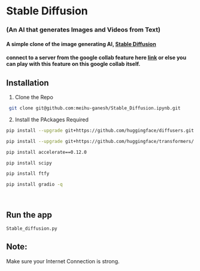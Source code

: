 # Stable Diffusion
### (An AI that generates Images and Videos from Text)
#### A simple clone of the image generating AI, [Stable Diffusion](https://stablediffusionweb.com/)
#### connect to a server from the google collab feature here [link](https://colab.research.google.com/drive/1h2d6ILbOQ9BtNe7qqw8DG6TvdC-2zPO0#scrollTo=gId0-asCBVwL)  or else you can play with this feature on this google collab itself.

## Installation
1. Clone the Repo

``` sh 
 git clone git@github.com:meihu-ganesh/Stable_Diffusion.ipynb.git
```

2. Install the PAckages Required

``` sh
pip install --upgrade git+https://github.com/huggingface/diffusers.git
```
``` sh
pip install --upgrade git+https://github.com/huggingface/transformers/
```
``` sh
pip install accelerate==0.12.0 
```
``` sh
pip install scipy
```
``` sh
pip install ftfy
```
``` sh
pip install gradio -q
```


&nbsp;


## Run the app 
`Stable_diffusion.py` 

## Note:
Make sure your Internet Connection is strong.
